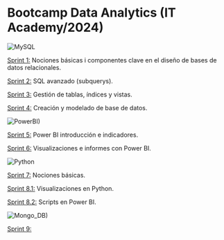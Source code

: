 # **Bootcamp Data Analytics  (IT Academy/2024)**
![MySQL](https://github.com/JaviDoria/Data_Analytics/assets/160622695/9d8643ef-618b-44ea-b762-77b4bd0a2352)

[Sprint 1:](https://github.com/JaviDoria/Data_Analytics/tree/main/SPRINT1)
Nociones básicas i componentes clave en el diseño de bases de datos relacionales.  

[Sprint 2:](https://github.com/JaviDoria/Data_Analytics/tree/main/SPRINT2)
SQL avanzado (subquerys).  

[Sprint 3:](https://github.com/JaviDoria/Data_Analytics/tree/main/SPRINT3)
Gestión de tablas, índices y vistas.  

[Sprint 4:](https://github.com/JaviDoria/Data_Analytics/tree/main/SPRINT4)
Creación y modelado de base de datos.  

![PowerBI)](https://github.com/JaviDoria/Data_Analytics/assets/160622695/3488d201-f808-4915-a4ab-ceb1c1436bcb)

[Sprint 5:](https://github.com/JaviDoria/Data_Analytics/tree/main/SPRINT5)
Power BI introducción e indicadores.  

[Sprint 6:](https://github.com/JaviDoria/Data_Analytics/tree/main/SPRINT6)
Visualizaciones e informes con Power BI.  

![Python](https://github.com/JaviDoria/Data_Analytics/assets/160622695/80eaeac3-cb75-49ad-9f94-07cc94e75ed3)


[Sprint 7:](https://github.com/JaviDoria/Data_Analytics/tree/main/SPRINT7)
Nociones básicas.  

[Sprint 8.1:](https://github.com/JaviDoria/Data_Analytics/tree/main/SPRINT8.1)
Visualizaciones en Python.  

[Sprint 8.2:](https://github.com/JaviDoria/Data_Analytics/tree/main/SPRINT8.2)
Scripts en Power BI.  

![Mongo_DB)](https://github.com/JaviDoria/Data_Analytics/assets/160622695/4bba0b09-4f79-4bbd-a45e-8538939e2af7)

[Sprint 9:](https://github.com/JaviDoria/Data_Analytics/tree/main/SPRINT9)
